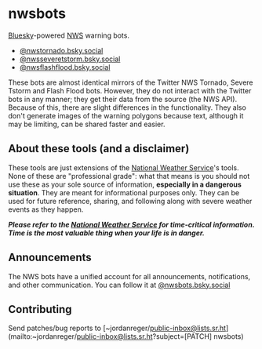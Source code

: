 # nwsbots

[Bluesky](https://bsky.social)-powered [NWS](https://weather.gov) warning bots.

- [@nwstornado.bsky.social](https://bsky.app/profile/nwstornado.bsky.social)
- [@nwsseveretstorm.bsky.social](https://bsky.app/profile/nwsseveretstorm.bsky.social)
- [@nwsflashflood.bsky.social](https://bsky.app/profile/nwsflashflood.bsky.social)

These bots are almost identical mirrors of the Twitter NWS Tornado, Severe
Tstorm and Flash Flood bots. However, they do not interact with the Twitter bots
in any manner; they get their data from the source (the NWS API). Because of
this, there are slight differences in the functionality. They also don't
generate images of the warning polygons because text, although it may be
limiting, can be shared faster and easier.

## About these tools (and a disclaimer)

These tools are just extensions of the
[National Weather Service](https://weather.gov)'s tools. None of these are
"professional grade": what that means is you should not use these as your sole
source of information, **especially in a dangerous situation**. They are meant
for informational purposes only. They can be used for future reference, sharing,
and following along with severe weather events as they happen.

_**Please refer to the [National Weather Service](https://weather.gov) for
time-critical information. Time is the most valuable thing when your life is in
danger.**_

## Announcements

The NWS bots have a unified account for all announcements, notifications, and
other communication. You can follow it at
[@nwsbots.bsky.social](https://bsky.app/profile/nwsbots.bsky.social)

## Contributing

Send patches/bug reports to
[~jordanreger/public-inbox@lists.sr.ht](mailto:~jordanreger/public-inbox@lists.sr.ht?subject=[PATCH] nwsbots)
